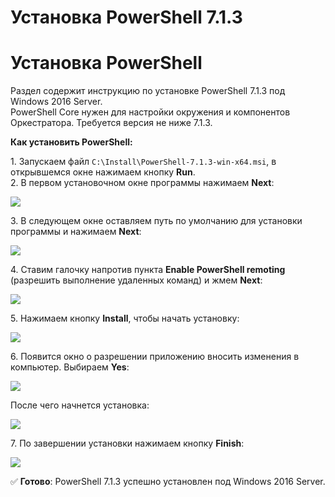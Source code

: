 # Установка PowerShell 7.1.3 

# Установка PowerShell
Раздел содержит инструкцию по установке PowerShell 7.1.3 под Windows 2016 Server.\
PowerShell Core нужен для настройки окружения и компонентов Оркестратора. Требуется версия не ниже 7.1.3.

**Как установить PowerShell:**

1\. Запускаем файл `C:\Install\PowerShell-7.1.3-win-x64.msi`, в открывшемся окне нажимаем кнопку **Run**.\
2\. В первом установочном окне программы нажимаем **Next**:

![](<../../../../.gitbook/assets/install-powershell-1.png>)

3\. В следующем окне оставляем путь по умолчанию для установки программы и нажимаем **Next**:

![](<../../../../.gitbook/assets/install-powershell-2.png>)

4\. Ставим галочку напротив пункта **Enable PowerShell remoting** (разрешить выполнение удаленных команд) и жмем **Next**:

![](<../../../../.gitbook/assets/install-powershell-3.png>)

5\. Нажимаем кнопку **Install**, чтобы начать установку: 

![](<../../../../.gitbook/assets/install-powershell-4.png>)

6\. Появится окно о разрешении приложению вносить изменения в компьютер. Выбираем **Yes**:

![](<../../../../.gitbook/assets/install-powershell-5.png>)

После чего начнется установка:

![](<../../../../.gitbook/assets/install-powershell-6.png>)

7\. По завершении установки нажимаем кнопку **Finish**:

![](<../../../../.gitbook/assets/install-powershell-7.png>)

:white_check_mark: **Готово**: PowerShell 7.1.3 успешно установлен под Windows 2016 Server.



